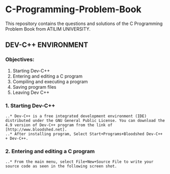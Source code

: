 # C-Programming-Problem-Book
This repository contains the questions and solutions of the C Programming Problem Book from ATILIM UNIVERSITY.

## DEV-C++ ENVIRONMENT

### Objectives:

1. Starting Dev-C++
2. Entering and editing a C program
3. Compiling and executing a program
4. Saving program files
5. Leaving Dev C++

### 1. Starting Dev-C++
    ..* Dev-C++ is a free integrated development environment (IDE) distributed under the GNU General Public License. You can download the 4.9 version of Dev-C++ program from the link of [http://www.bloodshed.net].
    ..* After installing program, Select Start+Programs+Bloodshed Dev-C++ + Dev-C++.

### 2. Entering and editing a C program
    ..* From the main menu, select File+New+Source File to write your source code as seen in the following screen shot.
